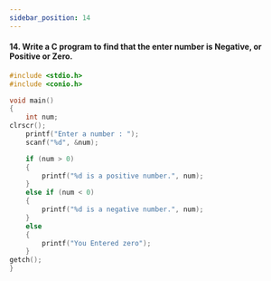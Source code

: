 ```yaml
---
sidebar_position: 14
---
```


#### 14. Write a C program to find that the enter number is Negative, or Positive or Zero.

```c
#include <stdio.h>
#include <conio.h>

void main()
{
    int num;
clrscr();
    printf("Enter a number : ");
    scanf("%d", &num);

    if (num > 0)
    {
        printf("%d is a positive number.", num);
    }
    else if (num < 0)
    {
        printf("%d is a negative number.", num);
    }
    else
    {
        printf("You Entered zero");
    }
getch();
}
```

<!--
### Output

![d](outputs\Practical-10.c.jpg)
 -->
